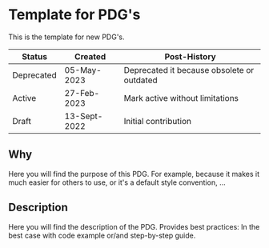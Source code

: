 # Template for PDG's

This is the template for new PDG's.

| Status     | Created      | Post-History                               |
|------------|--------------|--------------------------------------------|
| Deprecated | 05-May-2023  | Deprecated it because obsolete or outdated |
| Active     | 27-Feb-2023  | Mark active without limitations            |
| Draft      | 13-Sept-2022 | Initial contribution                       |

## Why

Here you will find the purpose of this PDG. For example, because it makes it much easier for others to use, or it's a default style convention, ...

## Description

Here you will find the description of the PDG. 
Provides best practices: In the best case with code example or/and step-by-step guide.
